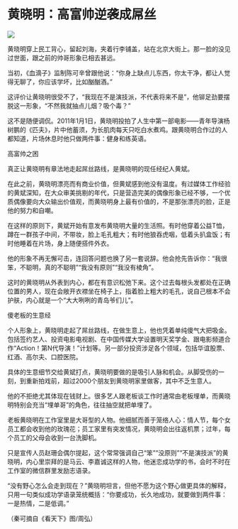 # 黄晓明：高富帅逆袭成屌丝

![](http://www.yilinzazhi.com/images/yili/yili201314/yili20131440-1-l.jpg)

黄晓明穿上民工背心，留起刘海，夹着行李铺盖，站在北京大街上。那一脸的没见过世面，跟之前的帅哥形象已相去甚远。 

当初，《血滴子》监制陈可辛曾跟他说：“你身上缺点儿东西，你太干净，都让人觉得无聊了，你应该学坏，比如酗酗酒。” 

这评价让黄晓明很受不了，“我现在不是演技派，不代表将来不是”，他铆足劲要摆脱这一形象，“不然我就抽点儿烟？吸个毒？” 

这不是随便调侃。2011年1月1日，黄晓明投拍了人生中第一部电影——青年导演杨树鹏的《匹夫》，片中他蓄须，为长肌肉每天只吃白水煮鸡。跟黄晓明合作过的人都知道，片场休息时他只做两件事：健身和练英语。 

高富帅之困 

真正让黄晓明有章法地走起屌丝路线，是黄晓明的现任经纪人黄斌。 

在此之前，黄晓明漂亮而有商业价值，但黄斌感到他没有温度。有过媒体工作经验的黄斌深知，在大众审美挑剔的年代，只是营造完美的偶像形象已经不够，一个优质偶像要向大众输出价值观，而黄晓明身上最有价值的，不是那张漂亮的脸，正是他的努力和自嘲。 

在这样的原则下，黄斌开始有意发布黄晓明大量的生活照。有时他穿着公益T恤，蹲在一群孩子中间，不带妆，脸上毛孔粗大；有时他狼吞虎咽，低着头扒盒饭；有时他睡着在片场，身上随便搭件外衣。 

他的形象不再无懈可击，连回答问题也换了另一套说辞。他会抢先告诉你：“我很笨，不聪明，真的不聪明”“我没有原则”“我没有棱角”。 

这时的黄晓明从外表到内心，都在有意识松弛下来。这个过去每根头发都处在正确位置的男人，现在会敞开衣襟坐在椅子上，指着脸上粗大的毛孔，说自己根本不会护肤，内心就是一个“大大咧咧的青岛爷们儿”。 

傻老板的生意经 

个人形象上，黄晓明走起了屌丝路线，在做生意上，他也凭着单纯傻气大把吸金。包括签约艺人、投资电影电视剧、在中国传媒大学设置明天奖学金、跟电影频道合作“Action！第N代导演！”计划等。另一部分投资涉足各个领域，包括华谊股票、红酒、高尔夫、口腔医院。 

具体的生意细节交给黄斌打点，黄晓明要做的是吸引人脉和机会。从脚受伤的一刻，到重新拍戏前，超过2000个朋友到黄晓明家里做客，其中不乏生意人。 

他的不拒绝尤其体现在钱财上。很多艺人跟老板谈工作时通常由老板埋单，而黄晓明特别会充当“埋单哥”的角色，往往抽空就把单埋了。 

老板黄晓明在工作室里是大哥型的人物。他细腻而善于笼络人心：情人节，每个女员工都会收到他的玫瑰花；员工家里有突发情况，黄晓明会出往返机票；过年，每个员工的父母会收到一台洗脚机。 

只是宣传人员赵珊会偶尔提起，这个常常强调自己“笨”“没原则”“不是演技派”的黄晓明，内心里崇拜的是马云、李嘉诚这样的人物，他迷恋成功学的书，会时不时在工作室的微信群里发励志语录。 

“没有野心怎么会走到现在？”黄晓明坦言，但他不愿为这个野心做更具体的解释，只用一句类似成功学语录笼统概括：“你要成功，长久地成功，就要做到两件事：一是热情，二是低调。” 

（秦可摘自《看天下》图/周弘）